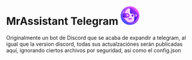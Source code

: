 # MrAssistant Telegram <img src="https://github.com/Mr-TechX/MrAssistantTelegram/blob/v1.0.0/img/mra.png" width="50px">
Originalmente un bot de Discord que se acaba de expandir a telegram, al igual que la version discord, todas sus actualzaciónes serán publicadas aquí, ignorando ciertos archivos por seguridad, asi como el config.json
